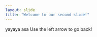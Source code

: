 ```yaml
---
layout: slide
title: "Welcome to our second slide!"
---
```

yayaya
asa
Use the left arrow to go back!
